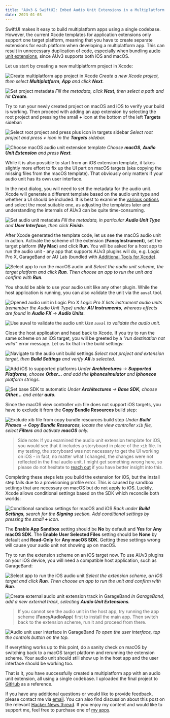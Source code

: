 ```yaml
---
title: "AUv3 & SwiftUI: Embed Audio Unit Extensions in a Multiplatform App"
date: 2023-01-03
---
```

SwiftUI makes it easy to build multiplatform apps using a single codebase. However, the current Xcode templates for application extensions only support one target platform, meaning that you have to create separate extensions for each platform when developing a multiplatform app. This can result in unnecessary duplication of code, especially when bundling [audio unit extensions](https://developer.apple.com/documentation/avfaudio/audio_engine/audio_units/creating_an_audio_unit_extension), since AUv3 supports both iOS and macOS.

Let us start by creating a new multiplatform project in Xcode:

![Create multiplatform app project in Xcode](/img/2023-01-03-multiplatform-audiounit/00-create-project.png)
*Create a new Xcode project, then select __Multiplatform__, __App__ and click __Next__.*

![Set project metadata](/img/2023-01-03-multiplatform-audiounit/01-create-project.png)
*Fill the metadata, click __Next__, then select a path and hit __Create__.*

Try to run your newly created project on macOS and iOS to verify your build is working. Then proceed with adding an app extension by selecting the root project and pressing the small __+__ icon at the bottom of the left __Targets__ sidebar:

![Select root project and press plus icon in targets sidebar](/img/2023-01-03-multiplatform-audiounit/02-add-extension.png)
*Select root project and press __+__ icon in the __Targets__ sidebar.*

![Choose macOS audio unit extension template](/img/2023-01-03-multiplatform-audiounit/03-add-extension.png)
*Choose __macOS__, __Audio Unit Extension__ and press __Next__.*

While it is also possible to start from an iOS extension template, it takes slightly more effort to fix up the UI part on macOS targets (aka copying the missing files from the macOS template). That obviously only matters if your audio unit has its own user interface.

In the next dialog, you will need to set the metadata for the audio unit. Xcode will generate a different template based on the audio unit type and whether a UI should be included. It is best to examine the [various options](https://developer.apple.com/documentation/avfaudio/audio_engine/audio_units/creating_an_audio_unit_extension) and select the most suitable one, as adjusting the templates later and understanding the internals of AUv3 can be quite time-consuming.

![Set audio unit metadata](/img/2023-01-03-multiplatform-audiounit/04-add-extension.png)
*Fill the metadata, in particular __Audio Unit Type__ and __User Interface__, then click __Finish__.*

After Xcode generated the template code, let us see the macOS audio unit in action. Activate the scheme of the extension (__FancyInstrument__), set the target platform (__My Mac__) and click __Run__. You will be asked for a host app to run the audio unit - any app that supports AUv3 plugins will do, e.g. Logic Pro X, GarageBand or AU Lab (bundled with [Additional Tools for Xcode](https://developer.apple.com/download/all/?q=Additional%20Tools%20for%20Xcode)).

![Select app to run the macOS audio unit](/img/2023-01-03-multiplatform-audiounit/05-run-macos.png)
*Select the audio unit scheme, the target platform and click __Run__. Then choose an app to run the unit and confirm with __Run__.*

You should be able to use your audio unit like any other plugin. While the host application is running, you can also validate the unit via the `auval` tool.

![Opened audio unit in Logic Pro X](/img/2023-01-03-multiplatform-audiounit/06-run-macos.png)
*Logic Pro X lists instrument audio units (remember the Audio Unit Type) under __AU Instruments__, whereas effects are found in __Audio FX__ -> __Audio Units__.*

![Use auval to validate the audio unit](/img/2023-01-03-multiplatform-audiounit/07-run-macos.png)
*Use `auval` to validate the audio unit.*

Close the host application and head back to Xcode. If you try to run the same scheme on an iOS target, you will be greeted by a *"run destination not valid"* error message. Let us fix that in the build settings:

![Navigate to the audio unit build settings](/img/2023-01-03-multiplatform-audiounit/08-build-settings.png)
*Select root project and extension target, then __Build Settings__ and verify __All__ is selected.*

![Add iOS to supported platforms](/img/2023-01-03-multiplatform-audiounit/09-build-settings.png)
*Under __Architectures__ -> __Supported Platforms__, choose __Other...__ and add the __iphonesimulator__ and __iphoneos__ platform strings.*

![Set base SDK to automatic](/img/2023-01-03-multiplatform-audiounit/10-build-settings.png)
*Under __Architectures__ -> __Base SDK__, choose __Other...__ and enter __auto__.*

Since the macOS view controller `xib` file does not support iOS targets, you have to exclude it from the __Copy Bundle Resources__ build step:

![Exclude xib file from copy bundle resources build step](/img/2023-01-03-multiplatform-audiounit/11-build-settings.png)
*Under __Build Phases__ -> __Copy Bundle Resources__, locate the view controller `xib` file, select __Filters__ and activate __macOS__ only.*

> Side note: If you examined the audio unit extension template for iOS, you would see that it includes a storyboard in place of the `xib` file. In my testing, the storyboard was not necessary to get the UI working on iOS - in fact, no matter what I changed, the changes were not reflected in the final audio unit. I might get something wrong here, so please do not hesitate to [reach out](mailto:hello@soakyaudio.com) if you have better insight into this.

Completing these steps lets you build the extension for iOS, but the install step fails due to a provisioning profile error. This is caused by sandbox settings that are necessary on macOS but do not apply to iOS. Luckily, Xcode allows conditional settings based on the SDK which reconcile both worlds:

![Conditional sandbox settings for macOS and iOS](/img/2023-01-03-multiplatform-audiounit/12-build-settings.png)
*Back under __Build Settings__, search for the __Signing__ section. Add conditional settings by pressing the small __+__ icon.*

The __Enable App Sandbox__ setting should be __No__ by default and __Yes__ for __Any macOS SDK__. The __Enable User Selected Files__ setting should be __None__ by default and __Read-Only__ for __Any macOS SDK__. Getting these settings wrong will cause your audio unit not showing up on macOS.

Try to run the extension scheme on an iOS target now. To use AUv3 plugins on your iOS device, you will need a compatible host application, such as GarageBand:

![Select app to run the iOS audio unit](/img/2023-01-03-multiplatform-audiounit/13-run-ios.png)
*Select the extension scheme, an iOS target and click __Run__. Then choose an app to run the unit and confirm with __Run__.*

![Create external audio unit extension track in GarageBand](/img/2023-01-03-multiplatform-audiounit/14-run-ios.png)
*In GarageBand, add a new external track, selecting __Audio Unit Extensions__.*

> If you cannot see the audio unit in the host app, try running the app scheme (__FancyAudioApp__) first to install the main app. Then switch back to the extension scheme, run it and proceed from there.

![Audio unit user interface in GarageBand](/img/2023-01-03-multiplatform-audiounit/15-run-ios.png)
*To open the user interface, tap the controls button on the top.*

If everything works up to this point, do a sanity check on macOS by switching back to a macOS target platform and rerunning the extension scheme. Your audio unit should still show up in the host app and the user interface should be working too.

That is it, you have successfully created a multiplatform app with an audio unit extension, all using a single codebase. I uploaded the final project to [GitHub](https://github.com/soakyaudio/multiplatform-audiounit) as a reference.

If you have any additional questions or would like to provide feedback, please contact me via [email](mailto:hello@soakyaudio.com). You can also find discussion about this post on the relevant [Hacker News thread](https://news.ycombinator.com/). If you enjoy my content and would like to support me, feel free to purchase one of [my apps](https://apps.apple.com/developer/micha-hanselmann/id1544237803).
